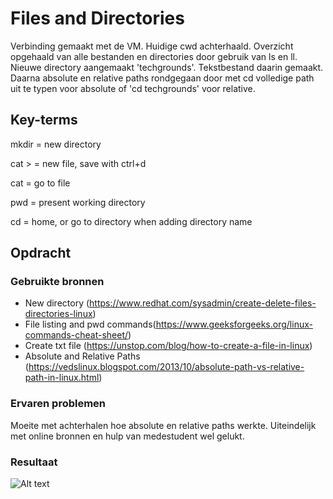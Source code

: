 # Files and Directories
Verbinding gemaakt met de VM. Huidige cwd achterhaald. Overzicht opgehaald van alle bestanden en directories door gebruik van ls en ll. Nieuwe directory aangemaakt 'techgrounds'. Tekstbestand daarin gemaakt. Daarna absolute en relative paths rondgegaan door met cd volledige path uit te typen voor absolute of 'cd techgrounds' voor relative.
## Key-terms
mkdir = new directory 

cat > = new file, save with ctrl+d

cat = go to file

pwd = present working directory

cd = home, or go to directory when adding directory name

## Opdracht

### Gebruikte bronnen
* New directory (https://www.redhat.com/sysadmin/create-delete-files-directories-linux)
* File listing and pwd commands(https://www.geeksforgeeks.org/linux-commands-cheat-sheet/)
* Create txt file (https://unstop.com/blog/how-to-create-a-file-in-linux)
* Absolute and Relative Paths (https://vedslinux.blogspot.com/2013/10/absolute-path-vs-relative-path-in-linux.html)

### Ervaren problemen
Moeite met achterhalen hoe absolute en relative paths werkte. Uiteindelijk met online bronnen en hulp van medestudent wel gelukt.

### Resultaat
![Alt text](Files&DirectoriesScreenshot.jpg)
